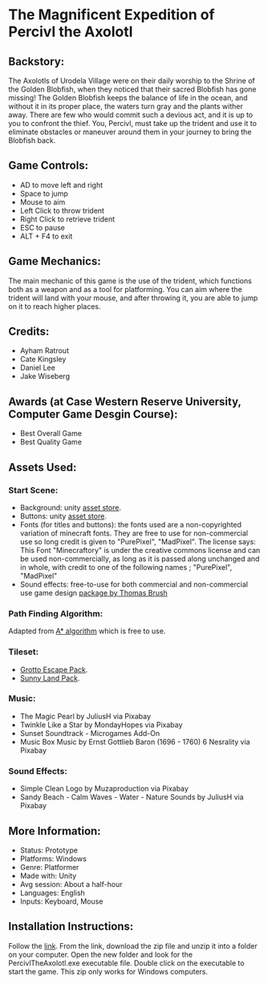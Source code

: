 # The Magnificent Expedition of Percivl the Axolotl

## Backstory:
The Axolotls of Urodela Village were on their daily worship to the Shrine of the Golden Blobfish, when they noticed that their sacred Blobfish has gone missing! The Golden Blobfish keeps the balance of life in the ocean, and without it in its proper place, the waters turn gray and the plants wither away. There are few who would commit such a devious act, and it is up to you to confront the thief. You, Percivl, must take up the trident and use it to eliminate obstacles or maneuver around them in your journey to bring the Blobfish back.

## Game Controls:
* AD to move left and right
* Space to jump
* Mouse to aim
* Left Click to throw trident
* Right Click to retrieve trident
* ESC to pause
* ALT + F4 to exit

## Game Mechanics:
The main mechanic of this game is the use of the trident, which functions both as a weapon and as a tool for platforming. You can aim where the trident will land with your mouse, and after throwing it, you are able to jump on it to reach higher places.


## Credits:
* Ayham Ratrout
* Cate Kingsley
* Daniel Lee
* Jake Wiseberg

## Awards (at Case Western Reserve University, Computer Game Desgin Course):
* Best Overall Game
* Best Quality Game

## Assets Used:
### Start Scene:
* Background: unity [asset store](https://assetstore.unity.com/packages/2d/textures-materials/water/underwater-fantasy-87457).
* Buttons: unity [asset store](https://assetstore.unity.com/packages/2d/gui/buttons-set-211824).
* Fonts (for titles and buttons): the fonts used are a non-copyrighted variation of minecraft fonts. They are free to use for non-commercial use so long credit is given to "PurePixel", "MadPixel". The license says: This Font "Minecraftory" is under the creative commons license and can be used non-commercially, as long as it is passed along unchanged and in whole, with credit to one of the following names ; "PurePixel", "MadPixel"
* Sound effects: free-to-use for both commercial and non-commercial use game design [package by Thomas Brush](https://www.fulltimegamedev.com/free-game-kit)

### Path Finding Algorithm: 
Adapted from [A* algorithm](https://arongranberg.com/astar/) which is free to use.

### Tileset:
* [Grotto Escape Pack](https://assetstore.unity.com/packages/2d/textures-materials/tiles/grotto-escape-...).
* [Sunny Land Pack](https://assetstore.unity.com/packages/2d/characters/sunny-land-103349).

### Music:
* The Magic Pearl by JuliusH via Pixabay
* Twinkle Like a Star by MondayHopes via Pixabay
* Sunset Soundtrack - Microgames Add-On
* Music Box Music by Ernst Gottlieb Baron (1696 - 1760) 6 Nesrality via Pixabay

### Sound Effects:
* Simple Clean Logo by Muzaproduction via Pixabay
* Sandy Beach - Calm Waves - Water - Nature Sounds by JuliusH via Pixabay

## More Information:
* Status:	Prototype
* Platforms: 	Windows
* Genre:	Platformer
* Made with:	Unity
* Avg session:	About a half-hour
* Languages:	English
* Inputs:	Keyboard, Mouse

## Installation Instructions:
Follow the [link](https://ecse-csds290.itch.io/percivl-the-axolotl). From the link, download the zip file and unzip it into a folder on your computer. Open the new folder and look for the PercivlTheAxolotl.exe executable file. Double click on the executable to start the game. This zip only works for Windows computers.
